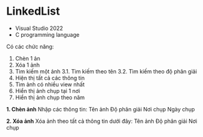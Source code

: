 # LinkedList
- Visual Studio 2022
- C programming language

Có các chức năng:
1. Chèn 1 ản
2. Xóa 1 ảnh
3. Tìm kiếm một ảnh
  3.1. Tìm kiếm theo tên
  3.2. Tìm kiếm theo độ phân giải
4. Hiện thị tất cả các thông tin
5. Tìm ảnh có nhiều view nhất
6. Hiển thị ảnh chụp tại 1 nơi
7. Hiển thị ảnh chụp theo năm





**1. Chèn ảnh**
Nhập các thông tin:
  Tên ảnh
  Độ phân giải
  Nơi chụp
  Ngày chụp
  
  
**2. Xóa ảnh**
Xóa ảnh theo tất cả thông tin dưới đây:
  Tên ảnh
  Độ phân giải
  Nơi chụp
